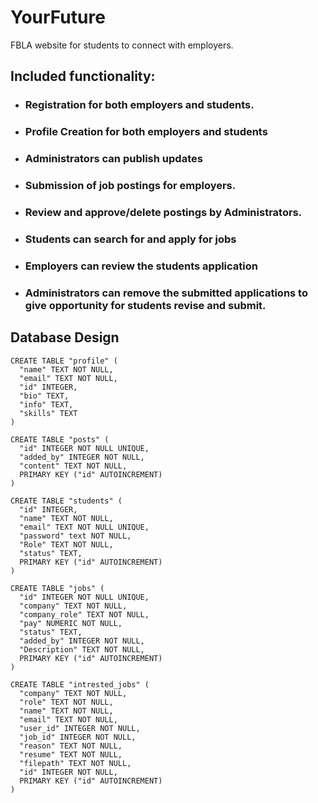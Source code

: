 # YourFuture
FBLA website for students to connect with employers. 

## Included functionality:
- ### Registration for both employers and students.
- ### Profile Creation for both employers and students
- ### Administrators can publish updates
- ### Submission of job postings for employers.
- ### Review and approve/delete postings by Administrators.
- ### Students can search for and apply for jobs
- ### Employers can review the students application
- ### Administrators can remove the submitted applications to give opportunity for students revise and submit.



## Database Design

```
CREATE TABLE "profile" (
  "name" TEXT NOT NULL,
  "email" TEXT NOT NULL,
  "id" INTEGER,
  "bio" TEXT,
  "info" TEXT,
  "skills" TEXT
)

CREATE TABLE "posts" (
  "id" INTEGER NOT NULL UNIQUE,
  "added_by" INTEGER NOT NULL,
  "content" TEXT NOT NULL,
  PRIMARY KEY ("id" AUTOINCREMENT)
)

CREATE TABLE "students" (
  "id" INTEGER,
  "name" TEXT NOT NULL,
  "email" TEXT NOT NULL UNIQUE,
  "password" text NOT NULL,
  "Role" TEXT NOT NULL,
  "status" TEXT,
  PRIMARY KEY ("id" AUTOINCREMENT)
)

CREATE TABLE "jobs" (
  "id" INTEGER NOT NULL UNIQUE,
  "company" TEXT NOT NULL,
  "company_role" TEXT NOT NULL,
  "pay" NUMERIC NOT NULL,
  "status" TEXT,
  "added_by" INTEGER NOT NULL,
  "Description" TEXT NOT NULL,
  PRIMARY KEY ("id" AUTOINCREMENT)
)

CREATE TABLE "intrested_jobs" (
  "company" TEXT NOT NULL,
  "role" TEXT NOT NULL,
  "name" TEXT NOT NULL,
  "email" TEXT NOT NULL,
  "user_id" INTEGER NOT NULL,
  "job_id" INTEGER NOT NULL,
  "reason" TEXT NOT NULL,
  "resume" TEXT NOT NULL,
  "filepath" TEXT NOT NULL,
  "id" INTEGER NOT NULL,
  PRIMARY KEY ("id" AUTOINCREMENT)
)
```
